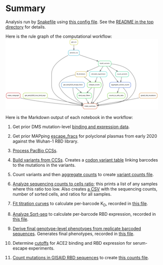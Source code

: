 # Summary

Analysis run by [Snakefile](../../Snakefile)
using [this config file](../../config.yaml).
See the [README in the top directory](../../README.md)
for details.

Here is the rule graph of the computational workflow:
![rulegraph.svg](rulegraph.svg)

Here is the Markdown output of each notebook in the workflow:
1. Get prior DMS mutation-level [binding and expression data](../prior_DMS_data/early2020_mutant_ACE2binding_expression.csv).

2. Get prior MAPping [escape_fracs](../prior_DMS_data/early2020_escape_fracs.csv) for polyclonal plasmas from early 2020 against the Wuhan-1 RBD library.

2. [Process PacBio CCSs](process_ccs.md).

3. [Build variants from CCSs](build_variants.md).
   Creates a [codon variant table](../variants/codon_variant_table.csv)
   linking barcodes to the mutations in the variants.

4. Count variants and then
    [aggregate counts](aggregate_variant_counts.md)
    to create [variant counts file](../counts/variant_counts.csv.gz).

5. [Analyze sequencing counts to cells ratio](counts_to_cells_ratio.md);
   this prints a list of any samples where this ratio too low. Also
   creates [a CSV](../counts/counts_to_cells_csv.csv) with the
   sequencing counts, number of sorted cells, and ratios for
   all samples.

6. [Fit titration curves](compute_binding_Kd.md) to calculate per-barcode K<sub>D</sub>, recorded in [this file](../binding_Kd/bc_binding.csv).

7. [Analyze Sort-seq](compute_expression_meanF.md) to calculate per-barcode RBD expression, recorded in [this file](../expression_meanF/bc_expression.csv).

8. [Derive final genotype-level phenotypes from replicate barcoded sequences](collapse_scores.md).
   Generates final phenotypes, recorded in [this file](../final_variant_scores/final_variant_scores.csv).

9. Determine [cutoffs](bind_expr_filters.md) for ACE2 binding and RBD expression for serum-escape experiments.

10. [Count mutations in GISAID RBD sequences](gisaid_rbd_mutations.md)
    to create [this counts file](../GISAID_mutations/mutation_counts.csv).